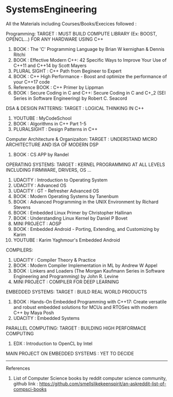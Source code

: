 # SystemsEngineering
All the Materials including Courses/Books/Execices followed :

Programming:
TARGET : MUST BUILD COMPUTE LIBRARY (Ex: BOOST, OPENCL...) FOR ANY HARDWARE USING C++
1. BOOK : The 'C' Programming Language by Brian W kernighan & Dennis Ritchi
2. BOOK : Effective Modern C++: 42 Specific Ways to Improve Your Use of C++11 and C++14 by Scott  Mayers
3. PLURAL SIGHT : C++ Path from Begineer to Expert
4. BOOK : C++ High Performance - Boost and optimize the performance of your C++17 code
5. Reference BOOK : C++ Primer by Lippman
6. BOOK : Secure Coding in C and C++: Secure Coding in C and C+_2 (SEI Series in Software Engineering) by Robert C. Seacord

DSA & DESIGN PATTERNS:
TARGET : LOGICAL THINKING IN C++
1. YOUTUBE : MyCodeSchool
2. BOOK : Algorithms in C++ Part 1-5
3. PLURALSIGHT : Design Patterns in C++

Computer Architecture & Organizaiton:
TARGET : UNDERSTAND MICRO ARCHITECTURE AND ISA OF MODERN DSP
1. BOOK : CS APP by Randel

OPERATING SYSTEMS:
TARGET : KERNEL PROGRAMMING AT ALL LEVELS INCLUDING FIRMWARE, DRIVERS, OS ...
1. UDACITY : Introduction to Operating System
2. UDACITY : Advanced OS
3. UDACITY : GT - Refresher Advanced OS
4. BOOK : Modern Operating Systems by Tanenbum
5. BOOK : Advanced Programming in the UNIX Environment by Richard Stevens
6. BOOK : Embedded Linux Primer by Christopher Hallinan
7. BOOK : Understanding Linux Kernel by Daniel P Bovet
8. MINI PROJECT : AOSP
9. BOOK : Embedded Android - Porting, Extending, and Customizing by Karim
10. YOUTUBE : Karim Yaghmour's Embedded Android

COMPILERS:
1. UDACITY : Compiler Theory & Practice
2. BOOK : Modern Compiler Implementation in ML by Andrew W Appel
3. BOOK : Linkers and Loaders (The Morgan Kaufmann Series in Software Engineering and Programming) by John R. Levine
4. MINI PROJECT : COMPILER FOR DEEP LEARNING

EMBEDDED SYSTEMS:
TARGET : BUILD REAL WORLD PRODUCTS
1. BOOK : Hands-On Embedded Programming with C++17: Create versatile and robust embedded solutions for MCUs and RTOSes with modern C++ by Maya Posh
2. UDACITY : Embedded Systems

PARALLEL COMPUTING:
TARGET : BUILDING HIGH PERFORMACE COMPUTING
1. EDX : Introduction to OpenCL by Intel

MAIN PROJECT ON EMBEDDED SYSTEMS : YET TO DECIDE

*************************************************************************************************

References

1. List of Computer Science books by reddit computer science community, github link : https://github.com/smellslikekeenspirit/an-askreddit-list-of-compsci-books